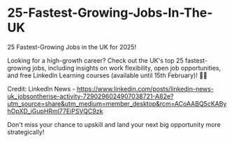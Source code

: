 # 25-Fastest-Growing-Jobs-In-The-UK

25 Fastest-Growing Jobs in the UK for 2025! 

Looking for a high-growth career? Check out the UK's top 25 fastest-growing jobs, including insights on work flexibility, open job opportunities, and free LinkedIn Learning courses (available until 15th February)! 🚀💼

Credit: LinkedIn News - https://www.linkedin.com/posts/linkedin-news-uk_jobsontherise-activity-7290296024907038721-A82e?utm_source=share&utm_medium=member_desktop&rcm=ACoAABQ5cKAByhOpXD_iGupHRml77EiPSVQC9zk

Don't miss your chance to upskill and land your next big opportunity more strategically! 
